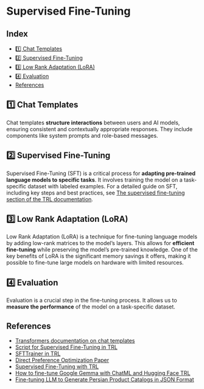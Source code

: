 # Supervised Fine-Tuning

## Index

- [1️⃣ Chat Templates](#1️⃣-chat-templates)
- [2️⃣ Supervised Fine-Tuning](#2️⃣-supervised-fine-tuning)
- [3️⃣ Low Rank Adaptation (LoRA)](#3️⃣-low-rank-adaptation-lora)
- [4️⃣ Evaluation](#4️⃣-evaluation)
- [References](#references)

## 1️⃣ Chat Templates

Chat templates **structure interactions** between users and AI models, ensuring consistent and contextually appropriate responses. They include components like system prompts and role-based messages.


## 2️⃣ Supervised Fine-Tuning

Supervised Fine-Tuning (SFT) is a critical process for **adapting pre-trained language models to specific tasks**. It involves training the model on a task-specific dataset with labeled examples. For a detailed guide on SFT, including key steps and best practices, see [The supervised fine-tuning section of the TRL documentation](https://huggingface.co/docs/trl/en/sft_trainer).


## 3️⃣ Low Rank Adaptation (LoRA)

Low Rank Adaptation (LoRA) is a technique for fine-tuning language models by adding low-rank matrices to the model’s layers. This allows for **efficient fine-tuning** while preserving the model’s pre-trained knowledge. One of the key benefits of LoRA is the significant memory savings it offers, making it possible to fine-tune large models on hardware with limited resources.


## 4️⃣ Evaluation

Evaluation is a crucial step in the fine-tuning process. It allows us to **measure the performance** of the model on a task-specific dataset.


## References

- [Transformers documentation on chat templates](https://huggingface.co/docs/transformers/main/en/chat_templating)
- [Script for Supervised Fine-Tuning in TRL](https://github.com/huggingface/trl/blob/main/examples/scripts/sft.py)
- [SFTTrainer in TRL](https://huggingface.co/docs/trl/main/en/sft_trainer)
- [Direct Preference Optimization Paper](https://arxiv.org/abs/2305.18290)
- [Supervised Fine-Tuning with TRL](https://huggingface.co/docs/trl/main/en/tutorials/supervised_finetuning)
- [How to fine-tune Google Gemma with ChatML and Hugging Face TRL](https://github.com/huggingface/alignment-handbook)
- [Fine-tuning LLM to Generate Persian Product Catalogs in JSON Format](https://huggingface.co/learn/cookbook/en/fine_tuning_llm_to_generate_persian_product_catalogs_in_json_format)